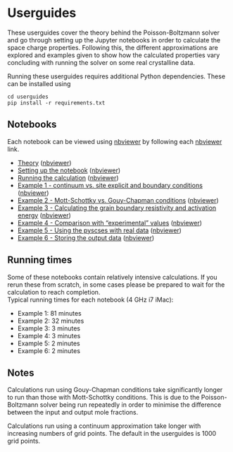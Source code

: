 # Userguides

These userguides cover the theory behind the Poisson-Boltzmann solver and go through setting up the Jupyter notebooks in order to calculate the space charge properties. Following this, the different approximations are explored and examples given to show how the calculated properties vary concluding with running the solver on some real crystalline data. 

Running these userguides requires additional Python dependencies. These can be installed using
```
cd userguides
pip install -r requirements.txt
```

## Notebooks

Each notebook can be viewed using [nbviewer](https://nbviewer.jupyter.org) by following each [nbviewer]() link.
- [Theory](notebooks/Theory.ipynb) ([nbviewer](https://nbviewer.jupyter.org/github/bjmorgan/pyscses/blob/master/userguides/notebooks/Theory.ipynb))
- [Setting up the notebook](notebooks/Setting_up.ipynb) ([nbviewer](https://nbviewer.jupyter.org/github/bjmorgan/pyscses/blob/master/userguides/notebooks/Setting_up.ipynb))
- [Running the calculation](notebooks/Running.ipynb) ([nbviewer](https://nbviewer.jupyter.org/github/bjmorgan/pyscses/blob/master/userguides/notebooks/Running.ipynb))
- [Example 1 - continuum vs. site explicit and boundary conditions](notebooks/Ex_1_BC.ipynb) ([nbviewer](https://nbviewer.jupyter.org/github/bjmorgan/pyscses/blob/master/userguides/notebooks/Ex_1_BC.ipynb))
- [Example 2 - Mott-Schottky vs. Gouy-Chapman conditions](notebooks/Ex_2_MSGC.ipynb) ([nbviewer](https://nbviewer.jupyter.org/github/bjmorgan/pyscses/blob/master/userguides/notebooks/Ex_2_MSGC.ipynb))
- [Example 3 - Calculating the grain boundary resistivity and activation energy](notebooks/Ex_3_Res.ipynb) ([nbviewer](https://nbviewer.jupyter.org/github/bjmorgan/pyscses/blob/master/userguides/notebooks/Ex_3_Res.ipynb))
- [Example 4 - Comparison with &ldquo;experimental&rdquo; values](notebooks/Ex_4_MSapp.ipynb) ([nbviewer](https://nbviewer.jupyter.org/github/bjmorgan/pyscses/blob/master/userguides/notebooks/Ex_4_MSapp.ipynb))
- [Example 5 - Using the pyscses with real data](notebooks/Ex_5_real_data.ipynb) ([nbviewer](https://nbviewer.jupyter.org/github/bjmorgan/pyscses/blob/master/userguides/notebooks/Ex_5_real_data.ipynb))
- [Example 6 - Storing the output data](notebooks/Ex_6_store_data.ipynb) ([nbviewer](https://nbviewer.jupyter.org/github/bjmorgan/pyscses/blob/master/userguides/notebooks/Ex_6_store_data.ipynb))

## Running times

Some of these notebooks contain relatively intensive calculations. If you rerun these from scratch, in some cases please be prepared to wait for the calculation to reach completion.  
Typical running times for each notebook (4 GHz i7 iMac):
- Example 1: 81 minutes
- Example 2: 32 minutes
- Example 3: 3 minutes
- Example 4: 3 minutes
- Example 5: 2 minutes
- Example 6: 2 minutes

## Notes
Calculations run using Gouy-Chapman conditions take significantly longer to run than those with Mott-Schottky conditions. This is due to the Poisson-Boltzmann solver being run repeatedly in order to minimise the difference between the input and output mole fractions.

Calculations run using a continuum approximation take longer with increasing numbers of grid points. The default in the userguides is 1000 grid points.
